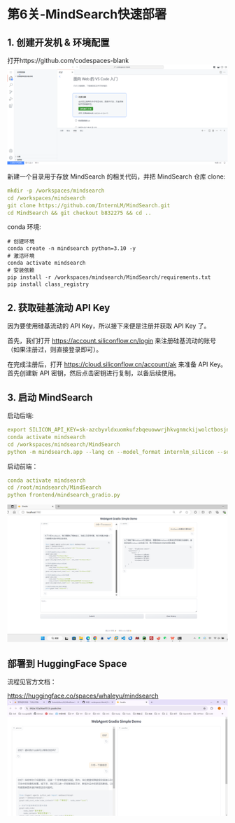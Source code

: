 # 第6关-MindSearch快速部署

## 1. 创建开发机 & 环境配置
打开https://github.com/codespaces-blank
![img_2.png](assets/L30601.png)


新建一个目录用于存放 MindSearch 的相关代码，并把 MindSearch 仓库 clone:
```yaml
mkdir -p /workspaces/mindsearch
cd /workspaces/mindsearch
git clone https://github.com/InternLM/MindSearch.git
cd MindSearch && git checkout b832275 && cd ..
```


conda 环境:
```
# 创建环境
conda create -n mindsearch python=3.10 -y
# 激活环境
conda activate mindsearch
# 安装依赖
pip install -r /workspaces/mindsearch/MindSearch/requirements.txt
pip install class_registry
```

## 2. 获取硅基流动 API Key

因为要使用硅基流动的 API Key，所以接下来便是注册并获取 API Key 了。

首先，我们打开 https://account.siliconflow.cn/login 来注册硅基流动的账号（如果注册过，则直接登录即可）。

在完成注册后，打开 https://cloud.siliconflow.cn/account/ak 来准备 API Key。首先创建新 API 密钥，然后点击密钥进行复制，以备后续使用。


## 3. 启动 MindSearch
启动后端:
```yaml
export SILICON_API_KEY=sk-azcbyvldxuomkufzbqeuowwrjhkvgnmckijwolctbosjnapa
conda activate mindsearch
cd /workspaces/mindsearch/MindSearch
python -m mindsearch.app --lang cn --model_format internlm_silicon --search_engine DuckDuckGoSearch
```

启动前端：
```yaml
conda activate mindsearch
cd /root/mindsearch/MindSearch
python frontend/mindsearch_gradio.py
```


![img_3.png](assets/L30602.png)

## 部署到 HuggingFace Space
流程见官方文档：

https://huggingface.co/spaces/whaleyu/mindsearch
![img_2.png](img_2.png)



